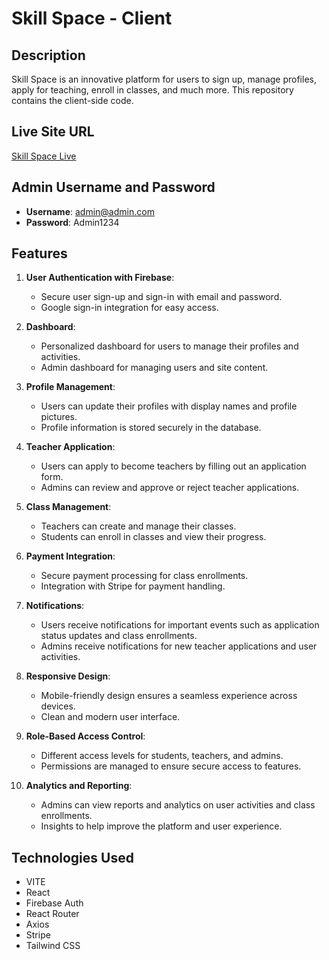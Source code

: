 # Skill Space - Client

## Description

Skill Space is an innovative platform for users to sign up, manage profiles, apply for teaching, enroll in classes, and much more. This repository contains the client-side code.

## Live Site URL

[Skill Space Live](https://www.yoursiteurl.com)

## Admin Username and Password

- **Username**: admin@admin.com
- **Password**: Admin1234

## Features

1. **User Authentication with Firebase**:

   - Secure user sign-up and sign-in with email and password.
   - Google sign-in integration for easy access.

2. **Dashboard**:

   - Personalized dashboard for users to manage their profiles and activities.
   - Admin dashboard for managing users and site content.

3. **Profile Management**:

   - Users can update their profiles with display names and profile pictures.
   - Profile information is stored securely in the database.

4. **Teacher Application**:

   - Users can apply to become teachers by filling out an application form.
   - Admins can review and approve or reject teacher applications.

5. **Class Management**:

   - Teachers can create and manage their classes.
   - Students can enroll in classes and view their progress.

6. **Payment Integration**:

   - Secure payment processing for class enrollments.
   - Integration with Stripe for payment handling.

7. **Notifications**:

   - Users receive notifications for important events such as application status updates and class enrollments.
   - Admins receive notifications for new teacher applications and user activities.

8. **Responsive Design**:

   - Mobile-friendly design ensures a seamless experience across devices.
   - Clean and modern user interface.

9. **Role-Based Access Control**:

   - Different access levels for students, teachers, and admins.
   - Permissions are managed to ensure secure access to features.

10. **Analytics and Reporting**:

    - Admins can view reports and analytics on user activities and class enrollments.
    - Insights to help improve the platform and user experience.

## Technologies Used

- VITE
- React
- Firebase Auth
- React Router
- Axios
- Stripe
- Tailwind CSS
